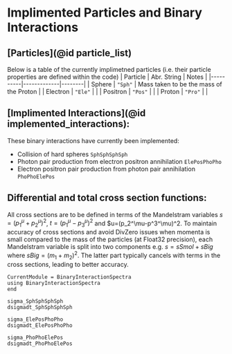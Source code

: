 # Implimented Particles and Binary Interactions

## [Particles](@id particle_list) 
Below is a table of the currently implimetned particles (i.e. their particle properties are defined within the code)
| Particle | Abr. String | Notes  | 
|----------|-------------|--------|
| Sphere   | `"Sph"`     |  Mass taken to be the mass of the Proton   | 
| Electron | `"Ele"`     |          | 
| Positron | `"Pos"`     |          | 
| Proton   | `"Pro"`     |          |

## [Implimented Interactions](@id implemented_interactions):

These binary interactions have currently been implemented:
- Collision of hard spheres `SphSphSphSph`
- Photon pair production from electron positron annihilation `ElePosPhoPho`
- Electron positron pair production from photon pair annihilation `PhoPhoElePos`

## Differential and total cross section functions:

All cross sections are to be defined in terms of the Mandelstram variables $s=(p_1^\mu+p_2^\mu)^2$, $t=(p_1^\mu-p_3^\mu)^2$ and $u=(p_2^\mu-p^3^\mu)^2. To maintain accuracy of cross sections and avoid DivZero issues when momenta is small compared to the mass of the particles (at Float32 precision), each Mandelstram variable is split into two components e.g. $s=sSmol+sBig$ where $sBig = (m_1+m_2)^2$. The latter part typically cancels with terms in the cross sections, leading to better accuracy. 

```@meta
CurrentModule = BinaryInteractionSpectra
using BinaryInteractionSpectra
end
```

```@docs
sigma_SphSphSphSph
dsigmadt_SphSphSphSph

sigma_ElePosPhoPho
dsigmadt_ElePosPhoPho

sigma_PhoPhoElePos
dsigmadt_PhoPhoElePos
```